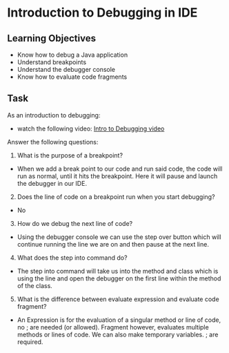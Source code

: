 # Introduction to Debugging in IDE

## Learning Objectives
- Know how to debug a Java application
- Understand breakpoints
- Understand the debugger console
- Know how to evaluate code fragments

## Task
As an introduction to debugging:
- watch the following video: [Intro to Debugging video](https://youtu.be/ErVZrVWZrko)


Answer the following questions:
1. What is the purpose of a breakpoint?
  - When we add a break point to our code and run said code, the code will run as normal, until it hits the breakpoint. Here it will pause and launch the debugger in our IDE.

2. Does the line of code on a breakpoint run when you start debugging?
  - No

3. How do we debug the next line of code?
  - Using the debugger console we can use the step over button which will continue running the line we are on and then pause at the next line.

4. What does the step into command do?
  - The step into command will take us into the method and class which is using the line and open the debugger on the first line within the method of the class.

5. What is the difference between evaluate expression and evaluate code fragment?
  - An Expression is for the evaluation of a singular method or line of code, no ; are needed (or allowed). Fragment however, evaluates multiple methods or lines of code. We can also make temporary variables. ; are required.
